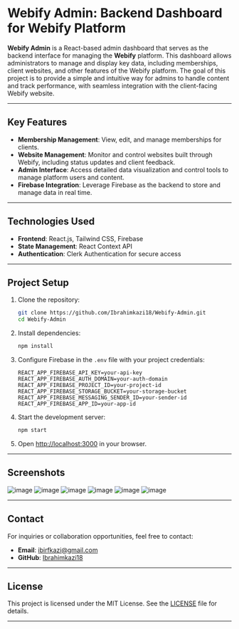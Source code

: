 # **Webify Admin: Backend Dashboard for Webify Platform**

**Webify Admin** is a React-based admin dashboard that serves as the backend interface for managing the **Webify** platform. This dashboard allows administrators to manage and display key data, including memberships, client websites, and other features of the Webify platform. The goal of this project is to provide a simple and intuitive way for admins to handle content and track performance, with seamless integration with the client-facing Webify website.

---

## **Key Features**  

- **Membership Management**: View, edit, and manage memberships for clients.  
- **Website Management**: Monitor and control websites built through Webify, including status updates and client feedback.  
- **Admin Interface**: Access detailed data visualization and control tools to manage platform users and content.  
- **Firebase Integration**: Leverage Firebase as the backend to store and manage data in real time.

---

## **Technologies Used**  

- **Frontend**: React.js, Tailwind CSS, Firebase  
- **State Management**: React Context API  
- **Authentication**: Clerk Authentication for secure access 

---

## **Project Setup**  

1. Clone the repository:
   ```bash
   git clone https://github.com/Ibrahimkazi18/Webify-Admin.git
   cd Webify-Admin
   ```

2. Install dependencies:
   ```bash
   npm install
   ```

3. Configure Firebase in the `.env` file with your project credentials:
   ```env
   REACT_APP_FIREBASE_API_KEY=your-api-key
   REACT_APP_FIREBASE_AUTH_DOMAIN=your-auth-domain
   REACT_APP_FIREBASE_PROJECT_ID=your-project-id
   REACT_APP_FIREBASE_STORAGE_BUCKET=your-storage-bucket
   REACT_APP_FIREBASE_MESSAGING_SENDER_ID=your-sender-id
   REACT_APP_FIREBASE_APP_ID=your-app-id
   ```

4. Start the development server:
   ```bash
   npm start
   ```

5. Open [http://localhost:3000](http://localhost:3000) in your browser.

---

## **Screenshots**

![image](https://github.com/user-attachments/assets/c199b605-352e-42e4-9d37-6a66763d0b90)
![image](https://github.com/user-attachments/assets/2fbd83da-859e-43d2-bf30-5d21bee0360b)
![image](https://github.com/user-attachments/assets/88b2ff72-67b2-4e83-b201-48c2c239592b)
![image](https://github.com/user-attachments/assets/447236b1-3914-4ed3-94d8-c10cbf064a5d)
![image](https://github.com/user-attachments/assets/55e7b665-a5e7-421e-84ca-95bcaf6d6185)
![image](https://github.com/user-attachments/assets/f1c9b9e9-b8b4-4f70-81d2-319964e23b58)


---

## **Contact**  

For inquiries or collaboration opportunities, feel free to contact:  
- **Email**: ibirfkazi@gmail.com  
- **GitHub**: [Ibrahimkazi18](https://github.com/Ibrahimkazi18)  

---

## **License**  

This project is licensed under the MIT License. See the [LICENSE](./LICENSE) file for details.

---
